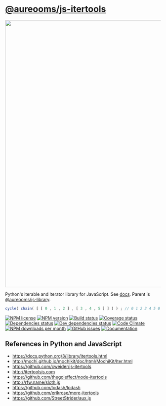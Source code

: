 # [@aureooms/js-itertools](https://aureooms.github.io/js-itertools)

<img src="http://www.explainxkcd.com//wiki/images/f/fd/python.png" width="864">

Python's iterable and iterator library for JavaScript.
See [docs](https://aureooms.github.io/js-itertools).
Parent is [@aureooms/js-library](https://github.com/aureooms/js-library).

```js
cycle( chain( [ [ 0 , 1 , 2 ] , [ 3 , 4 , 5 ] ] ) ) ; // 0 1 2 3 4 5 0 1 ...
```

[![NPM license](http://img.shields.io/npm/l/@aureooms/js-itertools.svg?style=flat)](https://raw.githubusercontent.com/aureooms/js-itertools/master/LICENSE)
[![NPM version](http://img.shields.io/npm/v/@aureooms/js-itertools.svg?style=flat)](https://www.npmjs.org/package/@aureooms/js-itertools)
[![Build status](http://img.shields.io/travis/aureooms/js-itertools.svg?style=flat)](https://travis-ci.org/aureooms/js-itertools)
[![Coverage status](http://img.shields.io/coveralls/aureooms/js-itertools.svg?style=flat)](https://coveralls.io/r/aureooms/js-itertools)
[![Dependencies status](http://img.shields.io/david/aureooms/js-itertools.svg?style=flat)](https://david-dm.org/aureooms/js-itertools#info=dependencies)
[![Dev dependencies status](http://img.shields.io/david/dev/aureooms/js-itertools.svg?style=flat)](https://david-dm.org/aureooms/js-itertools#info=devDependencies)
[![Code Climate](http://img.shields.io/codeclimate/github/aureooms/js-itertools.svg?style=flat)](https://codeclimate.com/github/aureooms/js-itertools)
[![NPM downloads per month](http://img.shields.io/npm/dm/@aureooms/js-itertools.svg?style=flat)](https://www.npmjs.org/package/@aureooms/js-itertools)
[![GitHub issues](http://img.shields.io/github/issues/aureooms/js-itertools.svg?style=flat)](https://github.com/aureooms/js-itertools/issues)
[![Documentation](https://aureooms.github.io/js-itertools/badge.svg)](https://aureooms.github.io/js-itertools/source.html)

## References in Python and JavaScript

  - https://docs.python.org/3/library/itertools.html
  - http://mochi.github.io/mochikit/doc/html/MochiKit/Iter.html
  - https://github.com/cweider/js-itertools
  - http://itertoolsjs.com
  - https://github.com/thegoleffect/node-itertools
  - http://rfw.name/sloth.js
  - https://github.com/lodash/lodash
  - https://github.com/erikrose/more-itertools
  - https://github.com/StreetStrider/aux.js

